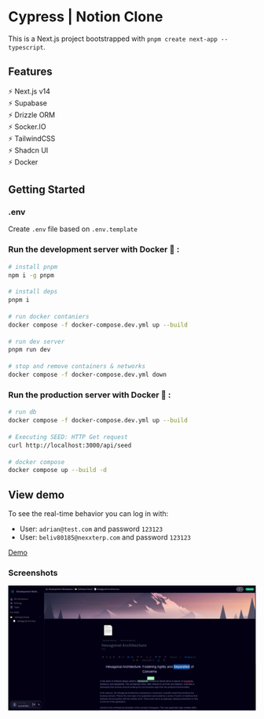 # Cypress | Notion Clone

This is a Next.js project bootstrapped with `pnpm create next-app --typescript`.

## Features

⚡️ Next.js v14\
⚡️ Supabase\
⚡️ Drizzle ORM\
⚡️ Socker.IO\
⚡️ TailwindCSS\
⚡️ Shadcn UI\
⚡ Docker

## Getting Started

### .env

Create `.env` file based on `.env.template`

### Run the development server with Docker 🐳 :

```bash
# install pnpm
npm i -g pnpm

# install deps
pnpm i

# run docker contaniers
docker compose -f docker-compose.dev.yml up --build

# run dev server
pnpm run dev

# stop and remove containers & networks
docker compose -f docker-compose.dev.yml down

```

### Run the production server with Docker 🐳 :

```bash
# run db
docker compose -f docker-compose.dev.yml up --build

# Executing SEED: HTTP Get request
curl http://localhost:3000/api/seed

# docker compose
docker compose up --build -d

```

## View demo

To see the real-time behavior you can log in with:

- User: `adrian@test.com` and password `123123`
- User: `beliv80185@nexxterp.com` and password `123123`

<a href="https://cypress-clone-notion-production.up.railway.app" target="_blank">Demo</a>

### Screenshots

![Admi](.screenshots/02_file_collabs.png)
